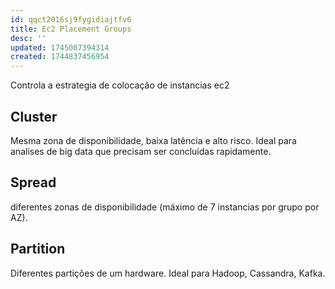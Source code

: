 ```yaml
---
id: qqct2016sj9fygidiajtfv6
title: Ec2 Placement Groups
desc: ''
updated: 1745007394314
created: 1744837456954
---
```


Controla a estrategia de colocação de instancias ec2

## Cluster

Mesma zona de disponibilidade, baixa latência e alto risco. Ideal para analises de big data que precisam ser concluídas rapidamente.

## Spread

diferentes zonas de disponibilidade (máximo de 7 instancias por grupo por AZ).

## Partition

Diferentes partições de um hardware. Ideal para Hadoop, Cassandra, Kafka.
